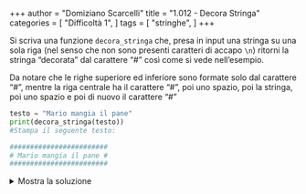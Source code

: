 +++
author = "Domiziano Scarcelli"
title = "1.012 - Decora Stringa"
categories = [
    "Difficoltà 1",
]
tags = [
    "stringhe",
]
+++

Si scriva una funzione `decora_stringa` che, presa in input una stringa su una sola riga (nel senso che non sono presenti caratteri di accapo `\n`) ritorni la stringa “decorata” dal carattere “#” così come si vede nell’esempio.

Da notare che le righe superiore ed inferiore sono formate solo dal carattere “#”, mentre la riga centrale ha il carattere “#”, poi uno spazio, poi la stringa, poi uno spazio e poi di nuovo il carattere “#”

```python
testo = "Mario mangia il pane"
print(decora_stringa(testo))
#Stampa il seguente testo:

########################
# Mario mangia il pane #
########################
```

<details>
<summary>Mostra la soluzione</summary>

```python
def decora_stringa(stringa):
    """ Data una stringa in input su una sola riga, si vuole ritornare tale stringa
        circondata da caratteri #"""
    riga_caratteri = "#" * (len(stringa) + 2)
    centro = f"#{stringa}#"
    stringa_finale = f"{riga_caratteri}\n{centro}\n{riga_caratteri}"
    return stringa_finale
```

</details>
